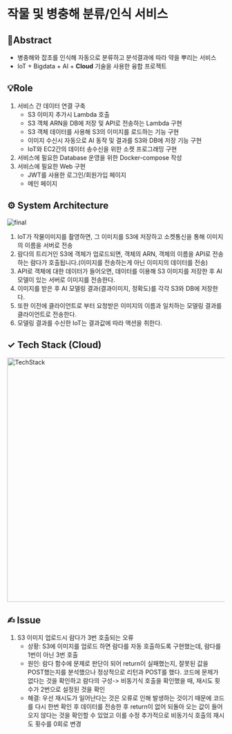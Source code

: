 # 작물 및 병충해 분류/인식 서비스
## 📌Abstract
- 병충해와 잡초를 인식해 자동으로 분류하고 분석결과에 따라 약을 뿌리는 서비스
- IoT + Bigdata + AI + **Cloud** 기술을 사용한 융합 프로젝트
	
##  💡Role
1. 서비스 간 데이터 연결 구축
	- S3 이미지 추가시 Lambda 호출
	- S3 객체 ARN을 DB에 저장 및 API로 전송하는 Lambda 구현
	- S3 객체 데이터를 사용해 S3의 이미지를 로드하는 기능 구현
	- 이미지 수신시 자동으로 AI 동작 및 결과를 S3와 DB에 저장 기능 구현
	- IoT와 EC2간의 데이터 송수신을 위한 소켓 프로그래밍 구현
2. 서비스에 필요한 Database 운영을 위한 Docker-compose 작성
3. 서비스에 필요한 Web 구현
	- JWT를 사용한 로그인/회원가입 페이지
	- 메인 페이지

## ⚙️ System Architecture
![final](https://user-images.githubusercontent.com/57867611/120060580-8b04b880-c093-11eb-91ba-a5af17be0947.png)

1. IoT가 작물이미지를 촬영하면, 그 이미지를 S3에 저장하고 소켓통신을 통해 이미지의 이름을 서버로 전송
2. 람다의 트리거인 S3에 객체가 업로드되면, 객체의 ARN, 객체의 이름을 API로 전송하는 람다가 호출됩니다.(이미지를 전송하는게 아닌 이미지의 데이터를 전송)
3. API로 객체에 대한 데이터가 들어오면, 데이터를 이용해 S3 이미지를 저장한 후 AI모델이 있는 서버로 이미지를 전송한다.
4. 이미지를 받은 후 AI 모델링 결과(결과이미지, 정확도)를 각각 S3와 DB에 저장한다.
5. 또한 이전에 클라이언트로 부터 요청받은 이미지의 이름과 일치하는 모델링 결과를 클라이언트로 전송한다.
6. 모델링 결과를 수신한 IoT는 결과값에 따라 액션을 취한다.

## ✓ Tech Stack (Cloud)
<img width="566" alt="TechStack" src="https://user-images.githubusercontent.com/57867611/120060105-c356c780-c090-11eb-88c0-0e06a0d8f709.png">

## ✍︎ Issue
1. S3 이미지 업로드시 람다가 3번 호출되는 오류
	- 상황: S3에 이미지를 업로드 하면 람다를 자동 호출하도록 구현했는데, 람다를 1번이 아닌 3번 호출
	- 원인: 람다 함수에 문제로 판단이 되어 return이 실패했는지, 잘못된 값을 POST했는지를 분석했으나 정상적으로 리턴과 POST를 했다. 코드에 문제가 없다는 것을 확인하고 람다의 구성-> 비동기식 호출을 확인했을 때, 재시도 횟수가 2번으로 설정된 것을 확인
	- 해결: 우선 재시도가 일어난다는 것은 오류로 인해 발생하는 것이기 때문에 코드를 다시 한번 확인 후 데이터를 전송한 후 return이 없어 되돌아 오는 값이 들어오지 않다는 것을 확인할 수 있었고 이를 수정 
	추가적으로 비동기식 호출의 재시도 횟수를 0회로 변경 
